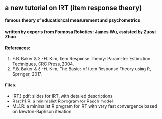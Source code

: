 ## a new tutorial on IRT (item response theory)
####    famous theory of educationcal measurement and psychometrics
#### written by experts from Formosa Robotics: James Wu, assisted by Zuoyi Zhao


#### References:
<ol>
<li>F.B. Baker & S.-H. Kim, Item Response Theory: Parameter Estimation Techniques, CRC Press, 2004.</li>
<li>F.B. Baker & S.-H. Kim, The Basics of Item Response Theory using R, Springer, 2017.</li>
</li>
</ol>

#### Files:
<ul>
<li>IRT2.pdf: slides for IRT, with detailed descriptions</li>
<li>Rasch1.R: a minimalist R program for Rasch model</li>
<li>ML1.R: a minimalist R program for IRT with very fast convergence based on Newton-Raphson iteration
</li>
</ul>
